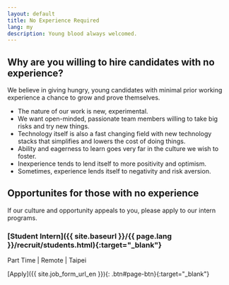 ```yaml
---
layout: default
title: No Experience Required
lang: my
description: Young blood always welcomed.
---
```




## Why are you willing to hire candidates with no experience?

We believe in giving hungry, young candidates with minimal prior working experience a chance to grow and prove themselves.

* The nature of our work is new, experimental.
* We want open-minded, passionate team members willing to take big risks and try new things. 
* Technology itself is also a fast changing field with new technology stacks that simplifies and lowers the cost of doing things. 
* Ability and eagerness to learn goes very far in the culture we wish to foster.
* Inexperience tends to lend itself to more positivity and optimism.
* Sometimes, experience lends itself to negativity and risk aversion.

## Opportunites for those with no experience

If our culture and opportunity appeals to you, please apply to our intern programs.

### [Student Intern]({{ site.baseurl }}/{{ page.lang }}/recruit/students.html){:target="_blank"}
Part Time | Remote | Taipei

[Apply]({{ site.job_form_url_en }}){: .btn#page-btn}{:target="_blank"}